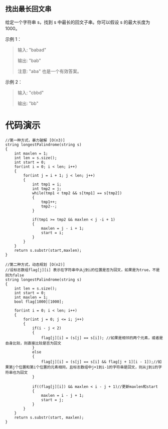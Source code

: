 ## 找出最长回文串 ##
给定一个字符串 s，找到 s 中最长的回文子串。你可以假设 s 的最大长度为 1000。

示例 1：
> 输入: "babad"
> 
> 输出: "bab"
> 
> 注意: "aba" 也是一个有效答案。

示例 2：

> 输入: "cbbd"
> 
> 输出: "bb"
# 代码演示 #

    //第一种方式，暴力破解 [O(n3)]
    string longestPalindrome(string s) 
    {
        int maxlen = 1;
        int len = s.size();
        int start = 0;
        for(int i = 0; i < len; i++)
        {
            for(int j = i + 1; j < len; j++)
            {
                int tmp1 = i;
                int tmp2 = j;
                while(tmp1 < tmp2 && s[tmp1] == s[tmp2])
                {
                    tmp1++;
                    tmp2--;
                }
                
                if(tmp1 >= tmp2 && maxlen < j -i + 1)
                {
                    maxlen = j - i + 1;
                    start = i;
                }
            }
        }
        return s.substr(start,maxlen);
    }
		
    //第二种方式，动态规划 [O(n2)]
    //设标志数组flag[j][i] 表示在字符串中从j到i的位置是否为回文，如果是为true，不是则为false
    string longestPalindrome(string s) 
    {
        int len = s.size();
        int start = 0;
        int maxlen = 1;
        bool flag[1000][1000];
        
        for(int i = 0; i < len; i++)
        {
            for(int j = 0; j <= i; j++)
            {
                if(i - j < 2)
                {
                    flag[j][i] = (s[j] == s[i]); //如果是相邻的两个元素，或者是自身比较，则直接比较是否为回文
                }
                else
                {
                    flag[j][i] = (s[j] == s[i] && flag[j + 1][i - 1]);//如果第j个位置和第i个位置的元素相同，且标志数组中j+1到i-1的字符串是回文，则从j到i的字符串也为回文
                }
                
                if((flag[j][i]) && maxlen < i - j + 1)//更新maxlen和start
                {
                    maxlen = i - j + 1;
                    start = j;
                }
            }
        }
        return s.substr(start, maxlen);
    }
	


